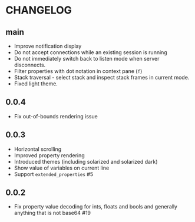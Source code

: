 CHANGELOG
=========

main
----

- Improve notification display
- Do not accept connections while an existing session is running
- Do not immediately switch back to listen mode when server disconnects.
- Filter properties with dot notation in context pane (`f`)
- Stack traversal - select stack and inspect stack frames in current mode.
- Fixed light theme.

0.0.4
-----

- Fix out-of-bounds rendering issue

0.0.3
-----

- Horizontal scrolling
- Improved property rendering
- Introduced themes (including solarized and solarized dark)
- Show value of variables on current line
- Support `extended_properties` #5


0.0.2
-----

- Fix property value decoding for ints, floats and bools and generally anything that is not base64 #19
